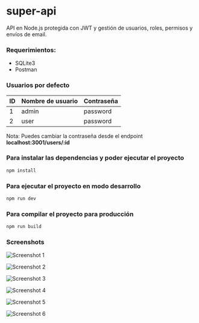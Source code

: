# super-api

API en Node.js protegida con JWT y gestión de usuarios, roles, permisos y envíos de email.

### Requerimientos:

* SQLite3
* Postman

### Usuarios por defecto

| ID | Nombre de usuario | Contraseña | 
|----|-------------------|------------|
| 1  | admin             |password    |
| 2  | user              |password    |

Nota: Puedes cambiar la contraseña desde el endpoint **localhost:3001/users/:id**

### Para instalar las dependencias y poder ejecutar el proyecto

```bash
npm install
```

### Para ejecutar el proyecto en modo desarrollo

```bash
npm run dev
```

### Para compilar el proyecto para producción 

```bash
npm run build
```

### Screenshots

![Screenshot 1](https://raw.githubusercontent.com/edgarjaviertec/super-api/master/screenshots/1.png)

![Screenshot 2](https://raw.githubusercontent.com/edgarjaviertec/super-api/master/screenshots/2.png)

![Screenshot 3](https://raw.githubusercontent.com/edgarjaviertec/super-api/master/screenshots/3.png)

![Screenshot 4](https://raw.githubusercontent.com/edgarjaviertec/super-api/master/screenshots/4.png)

![Screenshot 5](https://raw.githubusercontent.com/edgarjaviertec/super-api/master/screenshots/5.png)

![Screenshot 6](https://raw.githubusercontent.com/edgarjaviertec/super-api/master/screenshots/6.png)

